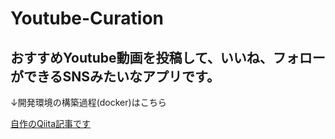 <h1>Youtube-Curation</h1>

<h2>おすすめYoutube動画を投稿して、いいね、フォローができるSNSみたいなアプリです。</h2>

<p>↓開発環境の構築過程(docker)はこちら</p>
<a href="https://qiita.com/dogabon20/items/a5574360a0b05c112048">自作のQiita記事です</a>
